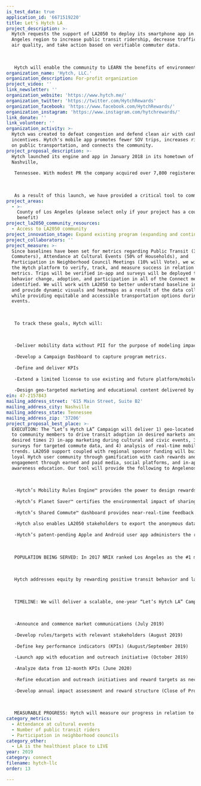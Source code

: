 ```yaml
---
is_test_data: true
application_id: '6671519220'
title: Let's Hytch LA
project_description: >-
  Hytch requests the support of LA2050 to deploy its smartphone app in the Los
  Angeles region to increase public transit ridership, decrease traffic, improve
  air quality, and take action based on verifiable commuter data. 
   
   
   
   Hytch will enable the community to LEARN the benefits of environmental responsibility, CREATE a healthier region, PLAY in less trafficked, cleaner public spaces, CONNECT with fellow users to create carbon-neutral rides, and LIVE in a more connected, sustainable environment.
organization_name: 'Hytch, LLC.'
organization_description: For-profit organization
project_video: ''
link_newsletter: ''
organization_website: 'https://www.hytch.me/'
organization_twitter: 'https://twitter.com/HytchRewards'
organization_facebook: 'https://www.facebook.com/HytchRewards/'
organization_instagram: 'https://www.instagram.com/hytchrewards/'
link_donate: ''
link_volunteer: ''
organization_activity: >-
  Hytch was created to defeat congestion and defend clean air with cash
  incentives. Hytch's mobile app promotes fewer SOV trips, increases ridership
  on public transportation, and connects the community.
project_proposal_description: >-
  Hytch launched its engine and app in January 2018 in its hometown of
  Nashville,
   
   Tennessee. With modest PR the company acquired over 7,800 registered users, who shared over 4.5 million miles and distributed over $200k in cash rewards to 5,200 users, while eliminating over 2,500 metric tons of carbon. Hytch, because of its innovative solution in “Music City," was the first for-profit recipient of a federal Congestion Mitigation and Air Quality Improvement (CMAQ) program grant in Tennessee. Hytch learned many things through its comprehensive pilot and in the process won Nashville Area Metropolitan Planning Organization’s Innovation Award, Nashville Technology Council, 2018 Emerging Company of the Year Award, Governor’s Environmental Stewardship Award, and the Tennessee Sustainable Transportation Award. In Nashville Hytch was sponsored by Nissan, Sprint, Onin Staffing, Reliant Bank, the Nashville Predators, Lipscomb University, and the City of Brentwood, among others.
   
    
   
   As a result of this launch, we have provided a critical tool to community members and allowed public and private entities to take part in solving congestion, improving air quality, and making investments that go back to the community. Some users have indicated that the resources provided to them are equivalent to saving $0.20 on a gallon of gas, or providing them with additional resources to save money on phone bills, transit passes, etc.
project_areas:
  - >-
    County of Los Angeles (please select only if your project has a countywide
    benefit)
project_la2050_community_resources:
  - Access to LA2050 community
project_innovation_stage: Expand existing program (expanding and continuing ongoing successful projects)
project_collaborators: ''
project_measure: >-
  Since baselines have been set for metrics regarding Public Transit (35% of
  Commuters), Attendance at Cultural Events (50% of Households), and
  Participation in Neighborhood Council Meetings (10% will Vote), we will use
  the Hytch platform to verify, track, and measure success in relation to those
  metrics. Trips will be verified in-app and surveys will be deployed to measure
  behavior change, adoption, and participation in all of the Connect metrics
  identified. We will work with LA2050 to better understand baseline information
  and provide dynamic visuals and heatmaps as a result of the data collected,
  while providing equitable and accessible transportation options during civic
  events.
   
   
   
   To track these goals, Hytch will:
   
   
   
   -Deliver mobility data without PII for the purpose of modeling impacts of each rule - i.e., sets of specific rewards - funded by the Campaign.
   
   -Develop a Campaign Dashboard to capture program metrics.
   
   -Define and deliver KPIs 
   
   -Extend a limited license to use existing and future platform/mobile application capabilities as the platform evolves over time.
   
   -Design geo-targeted marketing and educational content delivered by the platform helping ensure each Campaign participant is exposed on a regular basis to the appropriate alternative transit options.
ein: 47-2157843
mailing_address_street: '615 Main Street, Suite B2'
mailing_address_city: Nashville
mailing_address_state: Tennessee
mailing_address_zip: '37206'
project_proposal_best_place: >-
  EXECUTION: The “Let’s Hytch LA” Campaign will deliver 1) geo-located rewards
  to community members to drive transit adoption in desired markets and during
  desired times 2) in-app marketing during cultural and civic events, 3) in-app
  surveys for targeted commute data, and 4) analysis of real-time mobility
  trends. LA2050 support coupled with regional sponsor funding will build a
  loyal Hytch user community through gamification with cash rewards and user
  engagement through earned and paid media, social platforms, and in-app
  awareness education. Our tool will provide the following to Angelenos:
   
    
   
   -Hytch’s Mobility Rules Engine™ provides the power to design rewards to drive specific mobility behavior change that have the most impact on congestion in LA County.
   
   -Hytch’s Planet Saver™ certifies the environmental impact of sharing rides.
   
   -Hytch’s Shared Commute™ dashboard provides near-real-time feedback on rules.
   
   -Hytch also enables LA2050 stakeholders to export the anonymous data for modeling purposes to see micro/macro level impacts throughout the region.
   
   -Hytch’s patent-pending Apple and Android user app administers the rewards and certifies number of occupants, origination, mode of travel, distance, time, route, destination and environmental impact.
   
    
   
   POPULATION BEING SERVED: In 2017 NRIX ranked Los Angeles as the #1 most congested US city, and #1 in peak hours lost in congestion, which costs the City of LA $19.2 billion. Hytch’s target population is the 72% of LA County residents opting for the SOV in their daily commute, which is both the root cause of the problem and the single-largest source of unused capacity (empty seats). Hytch offers the 72% SOV users incentives to improve air quality, connect with civic opportunities, and be rewarded for carbon neutral rides.
   
   
   
   Hytch addresses equity by rewarding positive transit behavior and layering cash rewards to all who use mass transit and rideshare.
   
    
   
   TIMELINE: We will deliver a scalable, one-year “Let’s Hytch LA” Campaign to engage commuters and community members according to the following timeline:
   
    
   
   -Announce and commence market communications (July 2019)
   
   -Develop rules/targets with relevant stakeholders (August 2019)
   
   -Define key performance indicators (KPIs) (August/September 2019)
   
   -Launch app with education and outreach initiative (October 2019)
   
   -Analyze data from 12-month KPIs (June 2020)
   
   -Refine education and outreach initiatives and reward targets as necessary (Ongoing)
   
   -Develop annual impact assessment and reward structure (Close of Project)
   
    
   
   MEASURABLE PROGRESS: Hytch will measure our progress in relation to the goals identified by LA2050 for the three Connect metrics: 1) Is Public Transit ridership measurable and increasing? 2) Are Hytch rides ending at public events, which now have higher attendance rates? 3) Are Hytch rides ending at neighborhood council meetings, creating an increase in participation?
category_metrics:
  - Attendance at cultural events
  - Number of public transit riders
  - Participation in neighborhood councils
category_other:
  - LA is the healthiest place to LIVE
year: 2019
category: connect
filename: hytch-llc
order: 13

---
```

